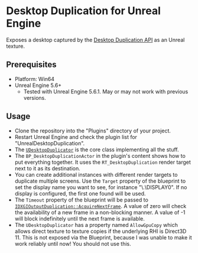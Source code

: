 # Desktop Duplication for Unreal Engine

Exposes a desktop captured by the [Desktop Duplication API](https://learn.microsoft.com/en-us/windows/win32/direct3ddxgi/desktop-dup-api) as an Unreal texture.

## Prerequisites
* Platform: Win64
* Unreal Engine 5.6+
    * Tested with Unreal Engine 5.6.1. May or may not work with previous versions.
 
## Usage
* Clone the repository into the "Plugins" directory of your project.
* Restart Unreal Engine and check the plugin list for "UnrealDesktopDuplication".
* The [`UDesktopDuplicator`](Source/UnrealDesktopDuplication/Public/DesktopDuplicator.h) is the core class implementing all the stuff.
* The `BP_DesktopDuplicationActor` in the plugin's content shows how to put everything together. It uses the `RT_DesktopDuplication` render target next to it as its destination.
* You can create additional instances with different render targets to duplicate multiple screens. Use the `Target` property of the blueprint to set the display name you want to see, for instance "\\.\DISPLAY0". If no display is configured, the first one found will be used.
* The `Timeout` property of the blueprint will be passed to [`IDXGIOutputDuplication::AcquireNextFrame`](https://learn.microsoft.com/en-us/windows/win32/api/dxgi1_2/nf-dxgi1_2-idxgioutputduplication-acquirenextframe). A value of zero will check the availability of a new frame in a non-blocking manner. A value of -1 will block indefinitely until the next frame is available.
* The `UDesktopDuplicator` has a property named `AllowGpuCopy` which allows direct texture to texture copies if the underlying RHI is Direct3D 11. This is not exposed via the Blueprint, because I was unable to make it work reliably until now! You should not use this.
